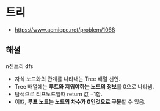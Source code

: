 # 트리

- https://www.acmicpc.net/problem/1068

## 해설

n진트리 dfs

- 자식 노드와의 관계를 나타내는 Tree 배열 선언.
- Tree 배열에는 **루트와 지워야하는 노드의 정보**를 0으로 나타냄.
- 탐색으로 리프노드일때 return 값 +1함.
- 이떄, **루프 노드는 노드의 차수가 0인것으로 구분**할 수 있음.
